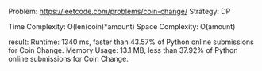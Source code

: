 Problem: https://leetcode.com/problems/coin-change/
Strategy: DP

Time Complexity: O(len(coin)*amount)
Space Complexity: O(amount)

result:
Runtime: 1340 ms, faster than 43.57% of Python online submissions for Coin Change.
Memory Usage: 13.1 MB, less than 37.92% of Python online submissions for Coin Change.
